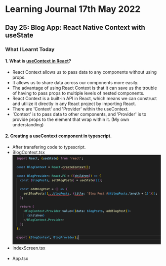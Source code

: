 <h1>Learning Journal 17th May 2022</h1>
<h2>Day 25: Blog App: React Native Context with useState</h2>
<h3>What I Learnt Today</h3>
<h4>1. What is <a href="https://www.freecodecamp.org/news/react-context-for-beginners/">useContext in React</a>?</h4>
<ul>
  <li>React Context allows us to pass data to any components without using props.</li>
  <li>It allows us to share data across our components more easily.</li>
  <li>The advantage of using React Context is that it can save us the trouble of having to pass props to multiple levels of nested components.</li>
  <li>React Context is a built-in API in React, which means we can construct and utilize it directly in any React project by importing React.</li>
  <li>There are 'Context' and 'Provider' within the useContext.</li>
  <li>'Context' is to pass data to other components, and 'Provider' is to provide props to the element that wrap within it. (My own understanding)</li>
</ul>
<h4>2. Creating a useContext component in typescript.</h4>
<ul>
  <li>After transfering code to typescript.</li>
  <li>BlogContext.tsx</li>
  <img src="https://github.com/janson-gan/react-native-training/blob/main/images/Screenshot%202022-05-17%20at%204.28.28%20PM.png" width="500" />
  <li>IndexScreen.tsx</li>
  <img src="" width="500" />
  <li>App.tsx</li>
  <img src="" width="500" />
</ul>
